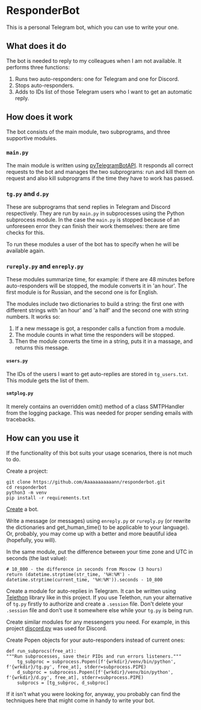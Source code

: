 # ResponderBot
This is a personal Telegram bot, which you can use to write your one.
## What does it do
The bot is needed to reply to my colleagues when I am not available. It performs three functions:
1. Runs two auto-responders: one for Telegram and one for Discord.
2. Stops auto-responders.
3. Adds to IDs list of those Telegram users who I want to get an automatic reply.

## How does it work
The bot consists of the main module, two subprograms, and three supportive modules.
### `main.py`
The main module is written using [pyTelegramBotAPI](https://github.com/eternnoir/pyTelegramBotAPI). It responds all correct requests to the bot and manages the two subprograms: run and kill them on request and also kill subprograms if the time they have to work has passed.
### `tg.py` and `d.py`
These are subprograms that send replies in Telegram and Discord respectively. They are run by `main.py` in subprocesses using the Python subprocess module. In the case the `main.py` is stopped because of an unforeseen error they can finish their work themselves: there are time checks for this.

To run these modules a user of the bot has to specify when he will be available again.
### `rureply.py` and `enreply.py`
These modules summarize time, for example: if there are 48 minutes before auto-responders will be stopped, the module converts it in 'an hour'. The first module is for Russian, and the second one is for English.

The modules include two dictionaries to build a string: the first one with different strings with 'an hour' and 'a half' and the second one with string numbers. It works so:
1. If a new message is got, a responder calls a function from a module.
2. The module counts in what time the responders will be stopped.
3. Then the module converts the time in a string, puts it in a massage, and returns this message.
#### `users.py`
The IDs of the users I want to get auto-replies are stored in `tg_users.txt`. This module gets the list of them.
#### `smtplog.py`
It merely contains an overridden omit() method of a class SMTPHandler from the logging package. This was needed for proper sending emails with tracebacks.
## How can you use it
If the functionality of this bot suits your usage scenarios, there is not much to do.

Create a project:

    git clone https://github.com/Aaaaaaaaaaann/responderbot.git
    cd responderbot
    python3 -m venv
    pip install -r requirements.txt

[Create](https://core.telegram.org/bots#6-botfather) a bot.

Write a message (or messages) using `enreply.py` or `rureply.py` (or rewrite the dictionaries and get_human_time() to be applicable to your language). Or, probably, you may come up with a better and more beautiful idea (hopefully, you will).

In the same module, put the difference between your time zone and UTC in seconds (the last value):

    # 10_800 - the difference in seconds from Moscow (3 hours)
    return (datetime.strptime(str_time, '%H:%M') - datetime.strptime(current_time, '%H:%M')).seconds - 10_800

Create a module for auto-replies in Telegram. It can be written using [Telethon](https://docs.telethon.dev/en/latest/) library like in this project. If you use Telethon, run your alternative of `tg.py` firstly to authorize and create a `.session` file. Don't delete your `.session` file and don't use it somewhere else while your `tg.py` is being run.

Create similar modules for any messengers you need. For example, in this project [discord.py](https://discordpy.readthedocs.io/en/latest/) was used for Discord.

Create Popen objects for your auto-responders instead of current ones:

    def run_subprocs(free_at):
    """Run subprocesses, save their PIDs and run errors listeners."""
        tg_subproc = subprocess.Popen([f'{wrkdir}/venv/bin/python', f'{wrkdir}/tg.py', free_at], stderr=subprocess.PIPE)
        d_subproc = subprocess.Popen([f'{wrkdir}/venv/bin/python', f'{wrkdir}/d.py', free_at], stderr=subprocess.PIPE)
        subprocs = [tg_subproc, d_subproc]

If it isn't what you were looking for, anyway, you probably can find the techniques here that might come in handy to write your bot.

